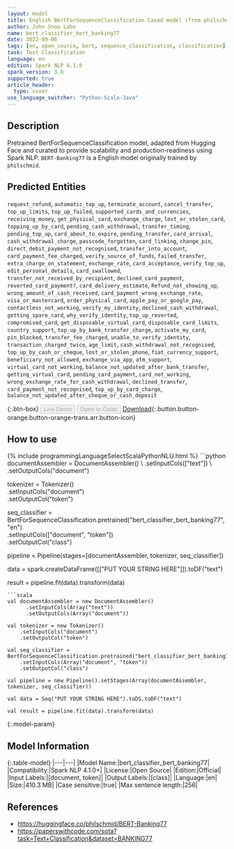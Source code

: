 ```yaml
---
layout: model
title: English BertForSequenceClassification Cased model (from philschmid)
author: John Snow Labs
name: bert_classifier_bert_banking77
date: 2022-09-06
tags: [en, open_source, bert, sequence_classification, classification]
task: Text Classification
language: en
edition: Spark NLP 4.1.0
spark_version: 3.0
supported: true
article_header:
  type: cover
use_language_switcher: "Python-Scala-Java"
---
```


## Description

Pretrained BertForSequenceClassification model, adapted from Hugging Face and curated to provide scalability and production-readiness using Spark NLP. `BERT-Banking77` is a English model originally trained by `philschmid`.

## Predicted Entities

`request_refund`, `automatic_top_up`, `terminate_account`, `cancel_transfer`, `top_up_limits`, `top_up_failed`, `supported_cards_and_currencies`, `receiving_money`, `get_physical_card`, `exchange_charge`, `lost_or_stolen_card`, `topping_up_by_card`, `pending_cash_withdrawal`, `transfer_timing`, `pending_top_up`, `card_about_to_expire`, `pending_transfer`, `card_arrival`, `cash_withdrawal_charge`, `passcode_forgotten`, `card_linking`, `change_pin`, `direct_debit_payment_not_recognised`, `transfer_into_account`, `card_payment_fee_charged`, `verify_source_of_funds`, `failed_transfer`, `extra_charge_on_statement`, `exchange_rate`, `card_acceptance`, `verify_top_up`, `edit_personal_details`, `card_swallowed`, `transfer_not_received_by_recipient`, `declined_card_payment`, `reverted_card_payment?`, `card_delivery_estimate`, `Refund_not_showing_up`, `wrong_amount_of_cash_received`, `card_payment_wrong_exchange_rate`, `visa_or_mastercard`, `order_physical_card`, `apple_pay_or_google_pay`, `contactless_not_working`, `verify_my_identity`, `declined_cash_withdrawal`, `getting_spare_card`, `why_verify_identity`, `top_up_reverted`, `compromised_card`, `get_disposable_virtual_card`, `disposable_card_limits`, `country_support`, `top_up_by_bank_transfer_charge`, `activate_my_card`, `pin_blocked`, `transfer_fee_charged`, `unable_to_verify_identity`, `transaction_charged_twice`, `age_limit`, `cash_withdrawal_not_recognised`, `top_up_by_cash_or_cheque`, `lost_or_stolen_phone`, `fiat_currency_support`, `beneficiary_not_allowed`, `exchange_via_app`, `atm_support`, `virtual_card_not_working`, `balance_not_updated_after_bank_transfer`, `getting_virtual_card`, `pending_card_payment`, `card_not_working`, `wrong_exchange_rate_for_cash_withdrawal`, `declined_transfer`, `card_payment_not_recognised`, `top_up_by_card_charge`, `balance_not_updated_after_cheque_or_cash_deposit`

{:.btn-box}
<button class="button button-orange" disabled>Live Demo</button>
<button class="button button-orange" disabled>Open in Colab</button>
[Download](https://s3.amazonaws.com/auxdata.johnsnowlabs.com/public/models/bert_classifier_bert_banking77_en_4.1.0_3.0_1662499620970.zip){:.button.button-orange.button-orange-trans.arr.button-icon}

## How to use



<div class="tabs-box" markdown="1">
{% include programmingLanguageSelectScalaPythonNLU.html %}
```python
documentAssembler = DocumentAssembler() \
    .setInputCols(["text"]) \
    .setOutputCols("document")

tokenizer = Tokenizer() \
    .setInputCols("document") \
    .setOutputCol("token")

seq_classifier = BertForSequenceClassification.pretrained("bert_classifier_bert_banking77","en") \
    .setInputCols(["document", "token"]) \
    .setOutputCol("class")
    
pipeline = Pipeline(stages=[documentAssembler, tokenizer, seq_classifier])

data = spark.createDataFrame([["PUT YOUR STRING HERE"]]).toDF("text")

result = pipeline.fit(data).transform(data)
```
```scala
val documentAssembler = new DocumentAssembler() 
      .setInputCols(Array("text")) 
      .setOutputCols(Array("document"))
      
val tokenizer = new Tokenizer()
    .setInputCols("document")
    .setOutputCol("token")
 
val seq_classifier = BertForSequenceClassification.pretrained("bert_classifier_bert_banking77","en") 
    .setInputCols(Array("document", "token")) 
    .setOutputCol("class")
   
val pipeline = new Pipeline().setStages(Array(documentAssembler, tokenizer, seq_classifier))

val data = Seq("PUT YOUR STRING HERE").toDS.toDF("text")

val result = pipeline.fit(data).transform(data)
```
</div>

{:.model-param}
## Model Information

{:.table-model}
|---|---|
|Model Name:|bert_classifier_bert_banking77|
|Compatibility:|Spark NLP 4.1.0+|
|License:|Open Source|
|Edition:|Official|
|Input Labels:|[document, token]|
|Output Labels:|[class]|
|Language:|en|
|Size:|410.3 MB|
|Case sensitive:|true|
|Max sentence length:|256|

## References

- https://huggingface.co/philschmid/BERT-Banking77
- https://paperswithcode.com/sota?task=Text+Classification&dataset=BANKING77
